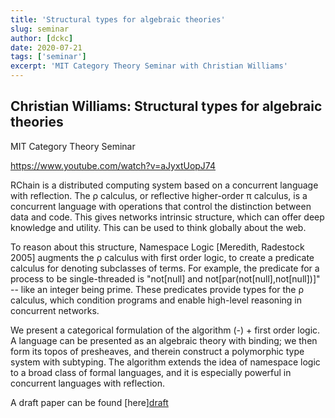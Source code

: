 ```yaml
---
title: 'Structural types for algebraic theories'
slug: seminar
author: [dckc]
date: 2020-07-21
tags: ['seminar']
excerpt: 'MIT Category Theory Seminar with Christian Williams'
---
```


## Christian Williams: Structural types for algebraic theories

MIT Category Theory Seminar

https://www.youtube.com/watch?v=aJyxtUopJ74

RChain is a distributed computing system based on a concurrent language with reflection. The ρ calculus, or reflective higher-order π calculus, is a concurrent language with operations that control the distinction between data and code. This gives networks intrinsic structure, which can offer deep knowledge and utility. This can be used to think globally about the web.

To reason about this structure, Namespace Logic [Meredith, Radestock 2005] augments the ρ calculus with first order logic, to create a predicate calculus for denoting subclasses of terms. For example, the predicate for a process to be single-threaded is "not[null] and not[par(not[null],not[null])]" -- like an integer being prime. These predicates provide types for the ρ calculus, which condition programs and enable high-level reasoning in concurrent networks.

We present a categorical formulation of the algorithm (-) + first order logic. A language can be presented as an algebraic theory with binding; we then form its topos of presheaves, and therein construct a polymorphic type system with subtyping. The algorithm extends the idea of namespace logic to a broad class of formal languages, and it is especially powerful in concurrent languages with reflection.

A draft paper can be found [here][draft](https://github.com/cbw124/stat/blob/master/stat.pdf)

